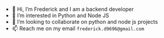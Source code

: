 - 👋 Hi, I’m Frederick and I am a backend developer
- 👀 I’m interested in Python and Node JS
- 💞️ I’m looking to collaborate on python and node js projects
- 📫 Reach me on my email `frederick.d9696@gmail.com`

<!---
frederickhazel6996/frederickhazel6996 is a ✨ special ✨ repository because its `README.md` (this file) appears on your GitHub profile.
You can click the Preview link to take a look at your changes.
--->
